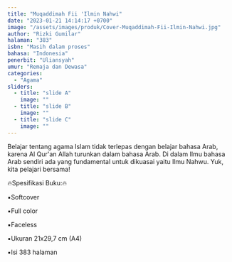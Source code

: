 ```yaml
---
title: "Muqaddimah Fii 'Ilmin Nahwi"
date: "2023-01-21 14:14:17 +0700"
image: "/assets/images/produk/Cover-Muqaddimah-Fii-Ilmin-Nahwi.jpg"
author: "Rizki Gumilar"
halaman: "383"
isbn: "Masih dalam proses"
bahasa: "Indonesia"
penerbit: "Uliansyah"
umur: "Remaja dan Dewasa"
categories: 
  - "Agama"
sliders: 
  - title: "slide A"
    image: ""
  - title: "slide B"
    image: ""
  - title: "slide C"
    image: ""
---
```


Belajar tentang agama Islam tidak terlepas dengan belajar bahasa Arab, karena Al Qur'an Allah turunkan dalam bahasa Arab.
Di dalam Ilmu bahasa Arab sendiri ada yang fundamental untuk dikuasai yaitu Ilmu Nahwu.
Yuk, kita pelajari bersama!



🔥Spesifikasi Buku:🔥

▪️Softcover

▪️Full color

▪️Faceless

▪️Ukuran 21x29,7 cm (A4)

▪️Isi 383 halaman
